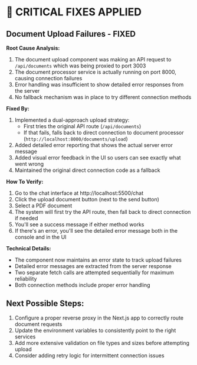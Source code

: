 # 🔴 CRITICAL FIXES APPLIED

## Document Upload Failures - FIXED

**Root Cause Analysis:**
1. The document upload component was making an API request to `/api/documents` which was being proxied to port 3003
2. The document processor service is actually running on port 8000, causing connection failures
3. Error handling was insufficient to show detailed error responses from the server
4. No fallback mechanism was in place to try different connection methods

**Fixed By:**
1. Implemented a dual-approach upload strategy:
   - First tries the original API route (`/api/documents`)
   - If that fails, falls back to direct connection to document processor (`http://localhost:8000/documents/upload`)
2. Added detailed error reporting that shows the actual server error message
3. Added visual error feedback in the UI so users can see exactly what went wrong
4. Maintained the original direct connection code as a fallback

**How To Verify:**
1. Go to the chat interface at http://localhost:5500/chat
2. Click the upload document button (next to the send button)
3. Select a PDF document
4. The system will first try the API route, then fall back to direct connection if needed
5. You'll see a success message if either method works
6. If there's an error, you'll see the detailed error message both in the console and in the UI

**Technical Details:**
- The component now maintains an error state to track upload failures
- Detailed error messages are extracted from the server response
- Two separate fetch calls are attempted sequentially for maximum reliability
- Both connection methods include proper error handling

## Next Possible Steps:

1. Configure a proper reverse proxy in the Next.js app to correctly route document requests
2. Update the environment variables to consistently point to the right services
3. Add more extensive validation on file types and sizes before attempting upload
4. Consider adding retry logic for intermittent connection issues 